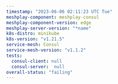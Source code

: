 ```yaml
---
timestamp: "2023-06-06 02:11:23 UTC Tue"
meshplay-component: meshplay-consul
meshplay-component-version: edge
meshplay-server-version: "*name"
k8s-distro: minikube
k8s-version: "v1.21.5"
service-mesh: Consul
service-mesh-version: "v1.1.2"
tests:
  consul-client: null
  consul-server:  null
overall-status: "failing"
---
```

